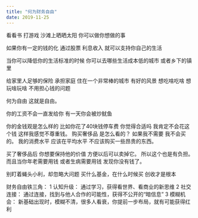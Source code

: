 ```yaml
---
title: "何为财务自由"
date: 2019-11-25
---
```


看看书 打游戏 沙滩上晒晒太阳 你可以做你想做的事  

如果你有一定的钱的化 通过股票 利息收入 就可以支持你自己的生活 

当你可以降低你的生活标准的时候 你可以去哪些生活成本低的城市  或者乡下的镇里

给家里人足够的保险 承担家庭 住在一个非常棒的城市 有好的风景  想吃啥吃啥 想玩啥玩啥 不用担心钱的问题 

何为自由 这就是自由。

你的工资不会一直发给你 有一天你会被炒鱿鱼

你的金钱观是怎么样的 比如你花了40块钱停车费 你觉得合适吗 我肯定不会花这个钱 这样我感觉不尊重钱。
购买奢侈品 是怎么看的？  如果我不需要 我不会买的。 我的消费水平 应该在平均水平 不应该购买一些昂贵的东西。

买了奢侈品后 你想要保持他的价值 方便以后可以卖掉它。 所以这个也是有负担。而且当你年老需要用钱 或者生病需要用钱 发现你没有钱了。


别盯着蝇头小利，却忽略大问题
买什么基金，在什么时候买
创收才是根本

财务自由铁三角：
1 认知升级： 通过学习，获得看世界、看商业的新思维
2 社交连接： 通过连接，找到与他人合作的可能性，获得不公开的“暗信息”
3 模糊机会： 新基础出现时，模糊不清，很多人看衰，你提前一步布局，就有可能获得红利
